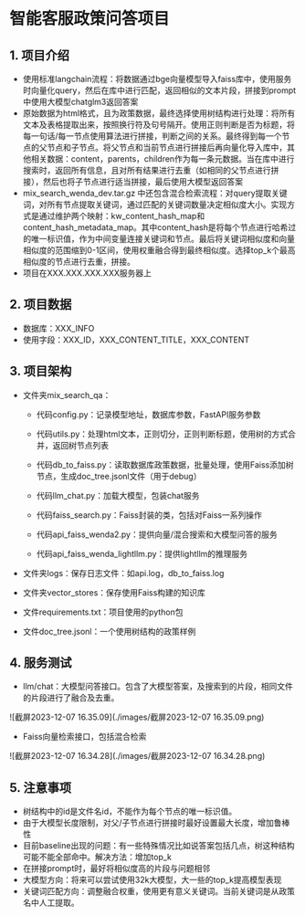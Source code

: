 # 智能客服政策问答项目

## 1. 项目介绍

- 使用标准langchain流程：将数据通过bge向量模型导入faiss库中，使用服务时向量化query，然后在库中进行匹配，返回相似的文本片段，拼接到prompt中使用大模型chatglm3返回答案
- 原始数据为html格式，且为政策数据，最终选择使用树结构进行处理：将所有文本及表格提取出来，按照换行符及句号隔开。使用正则判断是否为标题，将每一句话/每一节点使用算法进行拼接，判断之间的关系。最终得到每一个节点的父节点和子节点。将父节点和当前节点进行拼接后再向量化导入库中，其他相关数据：content，parents，children作为每一条元数据。当在库中进行搜索时，返回所有信息，且对所有结果进行去重（如相同的父节点进行拼接），然后也将子节点进行适当拼接，最后使用大模型返回答案
- mix_search_wenda_dev.tar.gz 中还包含混合检索流程：对query提取关键词，对所有节点提取关键词，通过匹配的关键词数量决定相似度大小。实现方式是通过维护两个映射：kw_content_hash_map和content_hash_metadata_map。其中content_hash是将每个节点进行哈希过的唯一标识值，作为中间变量连接关键词和节点。最后将关键词相似度和向量相似度的范围缩到0-1区间，使用权重融合得到最终相似度。选择top_k个最高相似度的节点进行去重，拼接。
- 项目在XXX.XXX.XXX.XXX服务器上

## 2. 项目数据

- 数据库：XXX_INFO
- 使用字段：XXX_ID，XXX_CONTENT_TITLE，XXX_CONTENT

## 3. 项目架构

- 文件夹mix_search_qa：
    - 代码config.py：记录模型地址，数据库参数，FastAPI服务参数
    - 代码utils.py：处理html文本，正则切分，正则判断标题，使用树的方式合并，返回树节点列表
    - 代码db_to_faiss.py：读取数据库政策数据，批量处理，使用Faiss添加树节点，生成doc_tree.jsonl文件（用于debug）
    - 代码llm_chat.py：加载大模型，包装chat服务

    - 代码faiss_search.py：Faiss封装的类，包括对Faiss一系列操作

    - 代码api_faiss_wenda2.py：提供向量/混合搜索和大模型问答的服务

    - 代码api_faiss_wenda_lightllm.py：提供lightllm的推理服务

- 文件夹logs：保存日志文件：如api.log，db_to_faiss.log

- 文件夹vector_stores：保存使用Faiss构建的知识库

- 文件requirements.txt：项目使用的python包

- 文件doc_tree.jsonl：一个使用树结构的政策样例

## 4. 服务测试

- llm/chat：大模型问答接口。包含了大模型答案，及搜索到的片段，相同文件的片段进行了融合及去重。

![截屏2023-12-07 16.35.09](./images/截屏2023-12-07 16.35.09.png)

- Faiss向量检索接口，包括混合检索

![截屏2023-12-07 16.34.28](./images/截屏2023-12-07 16.34.28.png)

## 5. 注意事项

- 树结构中的id是文件名id，不能作为每个节点的唯一标识值。
- 由于大模型长度限制，对父/子节点进行拼接时最好设置最大长度，增加鲁棒性
- 目前baseline出现的问题：有一些特殊情况比如说答案包括几点，树这种结构可能不能全部命中。解决方法：增加top_k
- 在拼接prompt时，最好将相似度高的片段与问题相邻
- 大模型方向：将来可以尝试使用32k大模型，大一些的top_k提高模型表现
- 关键词匹配方向：调整融合权重，使用更有意义关键词。当前关键词是从政策名中人工提取。
